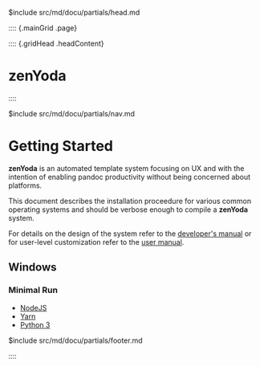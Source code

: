 $include src/md/docu/partials/head.md

:::: {.mainGrid .page}

:::: {.gridHead .headContent}
# zenYoda
::::

$include src/md/docu/partials/nav.md

<main class="gridBody">

# Getting Started
**zenYoda** is an automated template system focusing on UX and with the intention of enabling pandoc productivity without being concerned about platforms.

This document describes the installation proceedure for various common operating systems and should be verbose enough to compile a **zenYoda** system.

For details on the design of the system refer to the [developer's manual](develop.md) or for user-level customization refer to the [user manual](userman.md).

## Windows

### Minimal Run

- [NodeJS](https://nodejs.org/en/)
- [Yarn](https://yarnpkg.com/lang/en/docs/install/#windows-tab)
- [Python 3](https://www.python.org/downloads/windows/) 


</main>

$include src/md/docu/partials/footer.md

<!-- Ending page and mainGrid -->
::::
